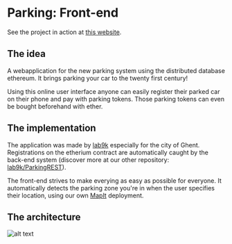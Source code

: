 # Parking: Front-end
See the project in action at [this website](http://207.154.244.81/ParkCoin.lab9k.be/site/).

## The idea
A webapplication for the new parking system using the distributed database ethereum. It brings parking your car to the twenty first century!

Using this online user interface anyone can easily register their parked car on their phone and pay with parking tokens. Those 
parking tokens can even be bought beforehand with ether.

## The implementation
The application was made by [lab9k](https://github.com/lab9k) especially for the city of Ghent. Registrations on the etherium contract are 
automatically caught by the back-end system (discover more at our other repository: [lab9k/ParkingREST](https://github.com/lab9k/ParkingREST)).

The front-end strives to make everying as easy as possible for everyone. It automatically detects the parking zone 
you're in when the user specifies their location, using our own [MapIt](http://global.mapit.mysociety.org/) deployment.

## The architecture
![alt text](https://github.com/lab9k/Parking/tree/master/site/img/structure.png)


